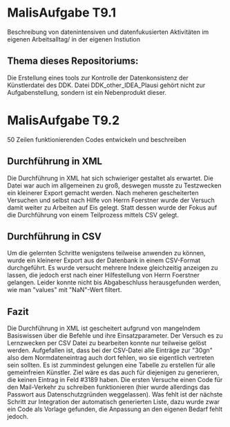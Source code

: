 # MalisAufgabe T9.1
Beschreibung von datenintensiven und datenfukusierten Aktivitäten im eigenen Arbeitsalltag/ in der eigenen Instiution

## Thema dieses Repositoriums:
Die Erstellung eines tools zur Kontrolle der Datenkonsistenz der Künstlerdatei des DDK. Datei DDK_other_IDEA_Plausi gehört nicht zur Aufgabenstellung, sondern ist ein Nebenprodukt dieser. 

# MalisAufgabe T9.2
50 Zeilen funktionierenden Codes entwickeln und beschreiben

## Durchführung in XML
Die Durchführung in XML hat sich schwieriger gestaltet als erwartet. Die Datei war auch im allgemeinen zu groß, deswegen musste zu Testzwecken ein kleinerer Export gemacht werden. Nach meheren gescheiterten Versuchen und selbst nach Hilfe von Herrn Foerstner wurde der Versuch damit weiter zu Arbeiten auf Eis gelegt. Statt dessen wurde der Fokus auf die Durchführung von einem Teilprozess mittels CSV gelegt.

## Durchführung in CSV
Um die gelernten Schritte wenigstens teilweise anwenden zu können, wurde ein kleinerer Export aus der Datenbank in einem CSV-Format durchgeführt. Es wurde versucht mehrere Indexe gleichzeitig anzeigen zu lassen, die jedoch erst nach einer Hilfestellung von Herrn Foerstner gelangen. Leider konnte nicht bis Abgabeschluss herausgefunden werden, wie man "values" mit "NaN"-Wert filtert. 

## Fazit
Die Durchführung in XML ist gescheitert aufgrund von mangelndem Basiswissen über die Befehle und ihre Einsatzparameter. Der Versuch es zu Lernzwecken per CSV Datei zu bearbeiten konnte nur teilweise gelöst werden. Aufgefallen ist, dass bei der CSV-Datei alle Einträge zur "30gn" also dem Normdateneintrag auch dort fehlen, wo sie eigentlich vertreten sein sollten. Es ist zummindest gelungen eine Tabelle zu erstellen für alle gemeinfreien Künstler. Ziel wäre es das auch für diejenigen zu generieren, die keinen Eintrag in Feld #3189 haben. Die ersten Versuche einen Code für den Mail-Verkehr zu schreiben funktionieren (hier wurde allerdings das Passwort aus Datenschutzgründen weggelassen). Was fehlt ist der nächste Schritt zur Integration der automatisch generierten Liste, dazu wurde zwar ein Code als Vorlage gefunden, die Anpassung an den eigenen Bedarf fehlt jedoch.


